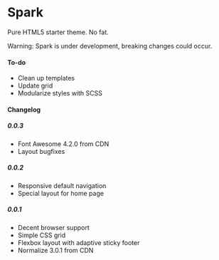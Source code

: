 Spark
=====

Pure HTML5 starter theme. No fat.

Warning: Spark is under development, breaking changes could occur.

#### To-do
- Clean up templates
- Update grid
- Modularize styles with SCSS

#### Changelog

##### 0.0.3
- Font Awesome 4.2.0 from CDN
- Layout bugfixes

##### 0.0.2
- Responsive default navigation
- Special layout for home page

##### 0.0.1
- Decent browser support
- Simple CSS grid
- Flexbox layout with adaptive sticky footer
- Normalize 3.0.1 from CDN




